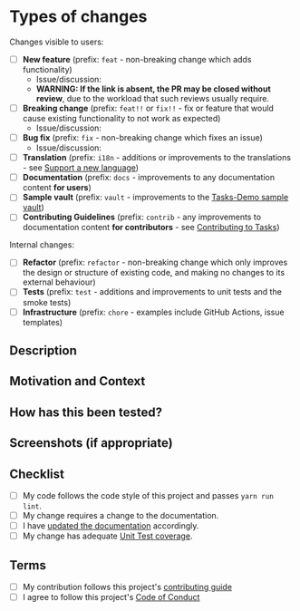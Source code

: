 # Types of changes

<!--- What types of changes does your code introduce? Put an `x` in all the boxes that apply: -->

Changes visible to users:

- [ ] **New feature** (prefix: `feat` - non-breaking change which adds functionality)
  - Issue/discussion: <!-- Link to the issue or discussion where this has been agreed with a maintainer -->
  - **WARNING: If the link is absent, the PR may be closed without review**, due to the workload that such reviews usually require.
- [ ] **Breaking change** (prefix: `feat!!` or `fix!!` - fix or feature that would cause existing functionality to not work as expected)
  - Issue/discussion: <!-- Link to the issue or discussion where this has been agreed with a maintainer -->
- [ ] **Bug fix** (prefix: `fix` - non-breaking change which fixes an issue)
  - Issue/discussion: <!-- Link to the issue or discussion where this has been agreed with a maintainer -->
- [ ] **Translation** (prefix: `i18n` - additions or improvements to the translations - see [Support a new language](https://publish.obsidian.md/tasks-contributing/Translation/Support+a+new+language))
- [ ] **Documentation** (prefix: `docs` - improvements to any documentation content **for users**)
- [ ] **Sample vault** (prefix: `vault` - improvements to the [Tasks-Demo sample vault](https://github.com/obsidian-tasks-group/obsidian-tasks/tree/main/resources/sample_vaults/Tasks-Demo))
- [ ] **Contributing Guidelines** (prefix: `contrib` - any improvements to documentation content **for contributors** - see [Contributing to Tasks](https://publish.obsidian.md/tasks-contributing/))

Internal changes:

- [ ] **Refactor** (prefix: `refactor` - non-breaking change which only improves the design or structure of existing code, and making no changes to its external behaviour)
- [ ] **Tests** (prefix: `test` - additions and improvements to unit tests and the smoke tests)
- [ ] **Infrastructure** (prefix: `chore` - examples include GitHub Actions, issue templates)

## Description

<!--- Remember to provide a general summary of your changes in the Title above -->

<!--- Describe your changes in detail -->

## Motivation and Context

<!--- Why is this change required? What problem does it solve? -->
<!--- If it fixes an open issue, please link to the issue here. -->

## How has this been tested?

<!--- Please describe in detail how you tested your changes. -->
<!--- Include details of your testing environment, tests ran to see how -->
<!--- your change affects other areas of the code, etc. -->

## Screenshots (if appropriate)

## Checklist

<!--- Go over all the following points, and put an `x` in all the boxes that apply. -->
<!--- If you're unsure about any of these, don't hesitate to ask. We're here to help! -->

- [ ] My code follows the code style of this project and passes `yarn run lint`.
- [ ] My change requires a change to the documentation.
- [ ] I have [updated the documentation](https://publish.obsidian.md/tasks-contributing/Documentation/About+Documentation) accordingly.
- [ ] My change has adequate [Unit Test coverage](https://publish.obsidian.md/tasks-contributing/Testing/About+Testing).

## Terms

<!--
By submitting this pull request, you must agree to follow our
[contributing guide](https://publish.obsidian.md/tasks-contributing) and
[Code of Conduct](https://github.com/obsidian-tasks-group/obsidian-tasks/blob/main/CODE_OF_CONDUCT.md).
Put an x in the boxes to confirm you agree.
-->

- [ ] My contribution follows this project's [contributing guide](https://publish.obsidian.md/tasks-contributing)
- [ ] I agree to follow this project's [Code of Conduct](https://github.com/obsidian-tasks-group/obsidian-tasks/blob/main/CODE_OF_CONDUCT.md)

